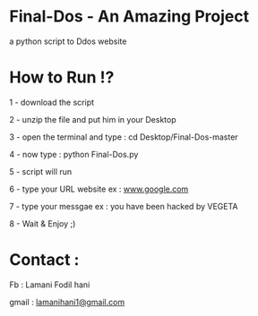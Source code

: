 # Final-Dos - An Amazing Project
a python script to Ddos website

# How to Run !?
1 - download the script 

2 - unzip the file and put him in your Desktop

3 - open the terminal and type : cd Desktop/Final-Dos-master

4 - now type : python Final-Dos.py

5 - script will run 

6 - type your URL website ex : www.google.com

7 -  type your messgae ex : you have been hacked by VEGETA

8 - Wait & Enjoy ;)

# Contact :
Fb : Lamani Fodil hani

gmail : lamanihani1@gmail.com


